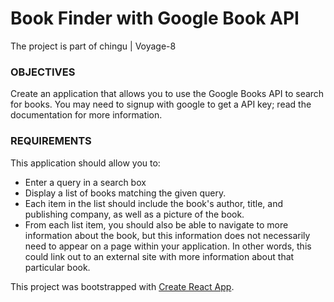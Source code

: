 # Book Finder with Google Book API
The project is part of chingu | Voyage-8

### OBJECTIVES
Create an application that allows you to use the Google Books API to search for books. You may need to signup with google to get a API key; read the documentation for more information.

### REQUIREMENTS
This application should allow you to:
- Enter a query in a search box
- Display a list of books matching the given query.
- Each item in the list should include the book's author, title, and publishing company, as well as a picture of the book.
- From each list item, you should also be able to navigate to more information about the book, but this information does not necessarily need to appear on a page within your application. In other words, this could link out to an external site with more information about that particular book.

This project was bootstrapped with [Create React App](https://github.com/facebook/create-react-app).   